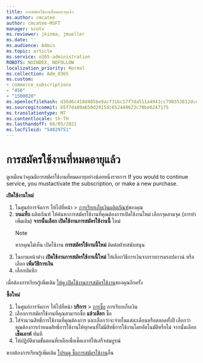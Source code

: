 ```yaml
---
title: การสมัครใช้งานที่หมดอายุแล้ว
ms.author: cmcatee
author: cmcatee-MSFT
manager: scotv
ms.reviewer: jkinma, jmueller
ms.date: ''
ms.audience: Admin
ms.topic: article
ms.service: o365-administration
ROBOTS: NOINDEX, NOFOLLOW
localization_priority: Normal
ms.collection: Adm_O365
ms.custom:
- commerce_subscriptions
- "456"
- "1500020"
ms.openlocfilehash: d36d6c418d405be9acf31bc17f7da511a4941cc790353812dce2f088a2d19604
ms.sourcegitcommit: b5f7da89a650d2915dc652449623c78be6247175
ms.translationtype: MT
ms.contentlocale: th-TH
ms.lasthandoff: 08/05/2021
ms.locfileid: "54029751"
---
```

# <a name="expired-subscription"></a>การสมัครใช้งานที่หมดอายุแล้ว

ดูเหมือนว่าคุณมีการสมัครใช้งานที่หมดอายุอย่างน้อยหนึ่งรายการ If you would to continue service, you mustactivate the subscription, or make a new purchase.
  
**เปิดใช้งานใหม่**
  
1. ในศูนย์การจัดการ ให้ไปที่หน้า \> [การเรียกเก็บเงินผลิตภัณฑ์](https://go.microsoft.com/fwlink/p/?linkid=842054)ของคุณ
2. **บนแท็บ** ผลิตภัณฑ์ ให้ค้นหาการสมัครใช้งานที่คุณต้องการเปิดใช้งานใหม่ เลือกจุดสามจุด (การทําเพิ่มเติม) **จากนั้นเลือก เปิดใช้งานการสมัครใช้งานนี้** ใหม่
    > [!NOTE]
    > หากคุณไม่เห็น เปิดใช้งาน **การสมัครใช้งานนี้ใหม่** ติดต่อฝ่ายสนับสนุน
3. ในบานหน้าต่าง **เปิดใช้งานการสมัครใช้งานนี้ใหม่** ให้เลือกวิธีการเงินจากรายการดรอปดาวน์ หรือเลือก **เพิ่มวิธีการเงิน**
4. เลือกบันทึก

เมื่อต้องการเรียนรู้เพิ่มเติม [ให้ดู เปิดใช้งานการสมัครใช้งาน](/microsoft-365/commerce/subscriptions/reactivate-your-subscription)ของคุณอีกครั้ง

**ซื้อใหม่**
  
1. ในศูนย์การจัดการ ให้ไปที่หน้า **บริการ** \> [การซื้อ](https://go.microsoft.com/fwlink/p/?linkid=868433) การเรียกเก็บเงิน
2. เลือกการสมัครใช้งานที่คุณสามารถซื้อ **แล้วเลือก** ซื้อ
3. ใส่จํานวนสิทธิ์การใช้งานที่คุณต้องการ และเลือกว่าจะจ่ายในแต่ละเดือนหรือตลอดทั้งปี เลือกว่าคุณต้องการกําหนดสิทธิ์การใช้งานให้ทุกคนที่ไม่มีสิทธิ์การใช้งานโดยอัตโนมัติหรือไม่ จากนั้นเลือก **เช็คเอาท์** ทันที
4. ให้ปฏิบัติตามขั้นตอนที่เหลือเพื่อเช็คเอาท์ให้เสร็จสมบูรณ์

หากต้องการเรียนรู้เพิ่มเติม [โปรดดู ซื้อการสมัครใช้งาน](/microsoft-365/commerce/buy-another-subscription)อื่น